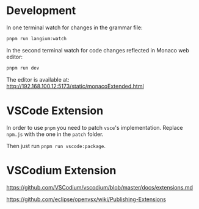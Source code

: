 # Development

In one terminal watch for changes in the grammar file:

```bash
pnpm run langium:watch
```

In the second terminal watch for code changes reflected in Monaco web editor:

```bash
pnpm run dev
```

The editor is available at: http://192.168.100.12:5173/static/monacoExtended.html

# VSCode Extension

In order to use `pnpm` you need to patch `vsce`'s implementation. Replace `npm.js` with the one in the `patch` folder.

Then just run `pnpm run vscode:package`.

# VSCodium Extension

https://github.com/VSCodium/vscodium/blob/master/docs/extensions.md

https://github.com/eclipse/openvsx/wiki/Publishing-Extensions
